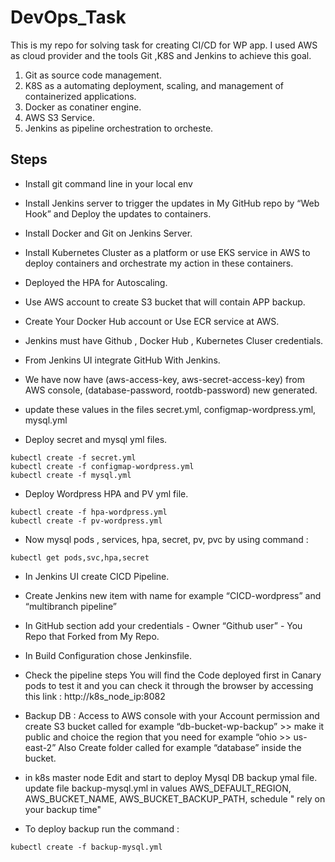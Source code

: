 
# DevOps_Task

This is my repo for solving  task for creating CI/CD for WP app.
I used AWS as cloud provider and the tools Git ,K8S and Jenkins to achieve this goal.
 1. Git as source code management.
 2. K8S as a automating deployment, scaling, and management of containerized applications.
 3. Docker as conatiner engine.
 4. AWS S3 Service.
 5. Jenkins as pipeline orchestration to orcheste.
 
## Steps

* Install git command line in your local env
* Install Jenkins server to trigger the updates in My GitHub repo by
“Web Hook” and Deploy the updates to containers.
* Install Docker and Git on Jenkins Server.
* Install Kubernetes Cluster as a platform or use EKS service in AWS to deploy containers and orchestrate my action in these containers.
* Deployed the HPA for Autoscaling.
* Use AWS account to create S3 bucket that will contain APP
backup.
* Create Your Docker Hub account or Use ECR service at AWS.
* Jenkins must have Github , Docker Hub , Kubernetes Cluser credentials.
* From Jenkins UI integrate GitHub With Jenkins.

* We have now have (aws-access-key, aws-secret-access-key) from AWS console, (database-password, rootdb-password) new generated.

* update these values in the files secret.yml, configmap-wordpress.yml, mysql.yml
* Deploy secret and mysql yml files.

```
kubectl create -f secret.yml
kubectl create -f configmap-wordpress.yml
kubectl create -f mysql.yml
```

*  Deploy Wordpress HPA and PV yml file.
```
kubectl create -f hpa-wordpress.yml
kubectl create -f pv-wordpress.yml
```

* Now mysql pods , services, hpa, secret, pv, pvc by using command :

```
kubectl get pods,svc,hpa,secret
```

* In Jenkins UI create CICD Pipeline.

* Create Jenkins new item with name for example “CICD-wordpress” and
“multibranch pipeline”

* In GitHub section add your credentials - Owner “Github user” - You
Repo that Forked from My Repo.

* In Build Configuration chose Jenkinsfile.

* Check the pipeline steps You will find the Code deployed first in Canary
pods to test it and you can check it through the browser by accessing
this link : http://k8s_node_ip:8082


* Backup DB : Access to AWS console with your Account permission and create S3 bucket called for example “db-bucket-wp-backup” >> make it public and
choice the region that you need for example “ohio >> us-east-2”
Also Create folder called for example “database” inside the bucket.

* in k8s master node Edit and start to deploy Mysql DB backup ymal file. update file backup-mysql.yml in values AWS_DEFAULT_REGION, AWS_BUCKET_NAME, AWS_BUCKET_BACKUP_PATH, schedule " rely on your backup time"

* To deploy backup run the command :
```
kubectl create -f backup-mysql.yml
```
